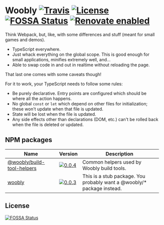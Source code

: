 # Woobly [![Travis](https://img.shields.io/travis/jameswilddev/woobly.svg)](https://travis-ci.org/jameswilddev/woobly) [![License](https://img.shields.io/github/license/jameswilddev/woobly.svg)](https://github.com/jameswilddev/woobly/blob/master/license) [![FOSSA Status](https://app.fossa.io/api/projects/git%2Bgithub.com%2Fjameswilddev%2Fwoobly.svg?type=shield)](https://app.fossa.io/projects/git%2Bgithub.com%2Fjameswilddev%2Fwoobly?ref=badge_shield) [![Renovate enabled](https://img.shields.io/badge/renovate-enabled-brightgreen.svg)](https://renovatebot.com/)

Think Webpack, but, like, with some differences and stuff (meant for small games
and demos).

- TypeScript everywhere.
- Just whack everything on the global scope.  This is good enough for small
  applications, minifies extremely well, and...
- Able to swap code in and out in realtime without reloading the page.

That last one comes with some caveats though!

For it to work, your TypeScript needs to follow some rules:

- Be purely declarative.  Entry points are configured which should be where all
  the action happens.
- No global `const` or `let` which depend on other files for initialization;
  these won't update when that file is updated.
- State will be lost when the file is updated.
- Any side effects other than declarations (DOM, etc.) can't be rolled back when
  the file is deleted or updated.

## NPM packages

Name                                                     | Version                                                                                                                           | Description                                                            
-------------------------------------------------------- | --------------------------------------------------------------------------------------------------------------------------------- | -----------------------------------------------------------------------
[@woobly/build-tool-helpers](@woobly/build-tool-helpers) | [![0.0.4](https://img.shields.io/npm/v/@woobly/build-tool-helpers.svg)](https://www.npmjs.com/package/@woobly/build-tool-helpers) | Common helpers used by Woobly build tools.                             
[woobly](woobly)                                         | [![0.0.3](https://img.shields.io/npm/v/woobly.svg)](https://www.npmjs.com/package/woobly)                                         | This is a stub package.  You probably want a @woobly/* package instead.

## License

[![FOSSA Status](https://app.fossa.io/api/projects/git%2Bgithub.com%2Fjameswilddev%2Fwoobly.svg?type=large)](https://app.fossa.io/projects/git%2Bgithub.com%2Fjameswilddev%2Fwoobly?ref=badge_large)